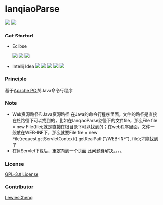 # lanqiaoParse

![](https://img.shields.io/maven-central/v/org.apache.maven/apache-maven.svg) [![](https://img.shields.io/aur/license/yaourt.svg)](https://github.com/JoyHwong/lanqiaoParse/blob/master/LICENSE)

### Get Started

- Eclipse
  ​

  ![](img/Snip20160918_12.png)
  ![](img/Snip20160918_13.png)
  ![](img/Snip20160918_14.png)
  ​

- Intellij Idea
  ![](img/Snip20160918_7.png)
  ![](img/Snip20160918_8.png)
  ![](img/Snip20160918_9.png)
  ![](img/Snip20160918_10.png)
  ![](img/Snip20160918_11.png)
  ​

### Principle

基于[Apache POI](http://poi.apache.org/)的Java命令行程序


### Note

- Web资源路径和Java资源路径
  在Java的命令行程序里面，文件的路径是直接在根路径下可以找到的，比如在lanqiaoParse路径下的文件file，那么File file = new File(file);就是直接在根目录下可以找到的；在web程序里面，文件一般放在WEB-INF下，那么就要File file = new File(request.getServletContext().getRealPath("/WEB-INF"), file);才能找到了
- 在用Servlet下载后，重定向到一个页面
  此问题待解决。。。。

### License

[GPL-3.0 License](https://github.com/JoyHwong/lanqiaoParse/blob/master/LICENSE)

### Contributor

[LewiesCheng](https://github.com/LewiesCheng)

